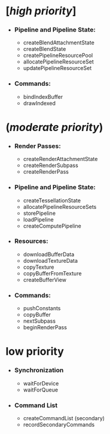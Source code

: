# [***high priority***]

- ### Pipeline and Pipeline State:
    - createBlendAttachmentState
    - createBlendState
    - createPipelineResourcePool
    - allocatePipelineResourceSet
    - updatePipelineResourceSet

- ### Commands:
    - bindIndexBuffer
    - drawIndexed

# (*moderate priority*)
- ### Render Passes:
    - createRenderAttachmentState
    - createRenderSubpass
    - createRenderPass

- ### Pipeline and Pipeline State:
    - createTessellationState
    - allocatePipelineResourceSets
    - storePipeline
    - loadPipeline
    - createComputePipeline

- ### Resources:
    - downloadBufferData
    - downloadTextureData
    - copyTexture
    - copyBufferFromTexture
    - createBufferView

- ### Commands:
    - pushConstants
    - copyBuffer
    - nextSubpass
    - beginRenderPass

# low priority

- ### Synchronization
    - waitForDevice
    - waitForQueue

- ### Command List
    - createCommandList (secondary)
    - recordSecondaryCommands
